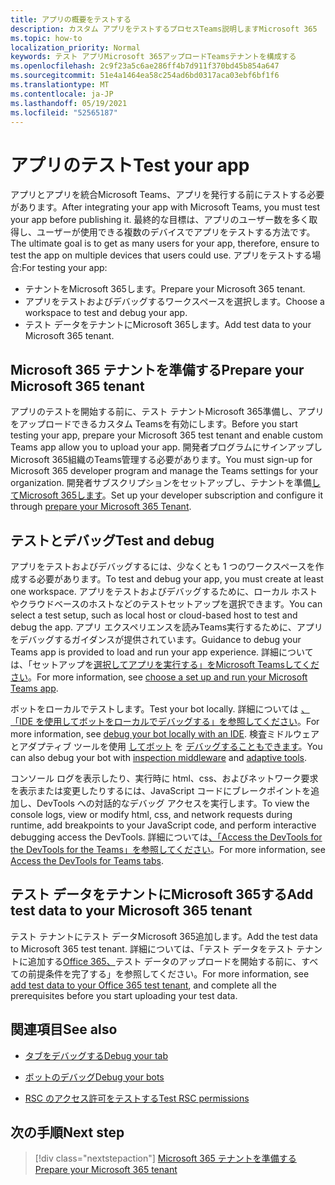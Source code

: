 ```yaml
---
title: アプリの概要をテストする
description: カスタム アプリをテストするプロセスTeams説明しますMicrosoft 365
ms.topic: how-to
localization_priority: Normal
keywords: テスト アプリMicrosoft 365アップロードTeamsテナントを構成する
ms.openlocfilehash: 2c9f23a5c6ae286ff4b7d911f370bd45b854a647
ms.sourcegitcommit: 51e4a1464ea58c254ad6bd0317aca03ebf6bf1f6
ms.translationtype: MT
ms.contentlocale: ja-JP
ms.lasthandoff: 05/19/2021
ms.locfileid: "52565187"
---
```

# <a name="test-your-app"></a><span data-ttu-id="b6cd8-104">アプリのテスト</span><span class="sxs-lookup"><span data-stu-id="b6cd8-104">Test your app</span></span>

<span data-ttu-id="b6cd8-105">アプリとアプリを統合Microsoft Teams、アプリを発行する前にテストする必要があります。</span><span class="sxs-lookup"><span data-stu-id="b6cd8-105">After integrating your app with Microsoft Teams, you must test your app before publishing it.</span></span> <span data-ttu-id="b6cd8-106">最終的な目標は、アプリのユーザー数を多く取得し、ユーザーが使用できる複数のデバイスでアプリをテストする方法です。</span><span class="sxs-lookup"><span data-stu-id="b6cd8-106">The ultimate goal is to get as many users for your app, therefore, ensure to test the app on multiple devices that users could use.</span></span> <span data-ttu-id="b6cd8-107">アプリをテストする場合:</span><span class="sxs-lookup"><span data-stu-id="b6cd8-107">For testing your app:</span></span>

* <span data-ttu-id="b6cd8-108">テナントをMicrosoft 365します。</span><span class="sxs-lookup"><span data-stu-id="b6cd8-108">Prepare your Microsoft 365 tenant.</span></span>
* <span data-ttu-id="b6cd8-109">アプリをテストおよびデバッグするワークスペースを選択します。</span><span class="sxs-lookup"><span data-stu-id="b6cd8-109">Choose a workspace to test and debug your app.</span></span>
* <span data-ttu-id="b6cd8-110">テスト データをテナントにMicrosoft 365します。</span><span class="sxs-lookup"><span data-stu-id="b6cd8-110">Add test data to your Microsoft 365 tenant.</span></span>

## <a name="prepare-your-microsoft-365-tenant"></a><span data-ttu-id="b6cd8-111">Microsoft 365 テナントを準備する</span><span class="sxs-lookup"><span data-stu-id="b6cd8-111">Prepare your Microsoft 365 tenant</span></span>

<span data-ttu-id="b6cd8-112">アプリのテストを開始する前に、テスト テナントMicrosoft 365準備し、アプリをアップロードできるカスタム Teamsを有効にします。</span><span class="sxs-lookup"><span data-stu-id="b6cd8-112">Before you start testing your app, prepare your Microsoft 365 test tenant and enable custom Teams app allow you to upload your app.</span></span> <span data-ttu-id="b6cd8-113">開発者プログラムにサインアップしMicrosoft 365組織のTeams管理する必要があります。</span><span class="sxs-lookup"><span data-stu-id="b6cd8-113">You must sign-up for Microsoft 365 developer program and manage the Teams settings for your organization.</span></span> <span data-ttu-id="b6cd8-114">開発者サブスクリプションをセットアップし、テナントを準備[してMicrosoft 365します](~/concepts/build-and-test/prepare-your-o365-tenant.md)。</span><span class="sxs-lookup"><span data-stu-id="b6cd8-114">Set up your developer subscription and configure it through [prepare your Microsoft 365 Tenant](~/concepts/build-and-test/prepare-your-o365-tenant.md).</span></span>

## <a name="test-and-debug"></a><span data-ttu-id="b6cd8-115">テストとデバッグ</span><span class="sxs-lookup"><span data-stu-id="b6cd8-115">Test and debug</span></span>

<span data-ttu-id="b6cd8-116">アプリをテストおよびデバッグするには、少なくとも 1 つのワークスペースを作成する必要があります。</span><span class="sxs-lookup"><span data-stu-id="b6cd8-116">To test and debug your app, you must create at least one workspace.</span></span> <span data-ttu-id="b6cd8-117">アプリをテストおよびデバッグするために、ローカル ホストやクラウドベースのホストなどのテストセットアップを選択できます。</span><span class="sxs-lookup"><span data-stu-id="b6cd8-117">You can select a test setup, such as local host or cloud-based host to test and debug the app.</span></span> <span data-ttu-id="b6cd8-118">アプリ エクスペリエンスを読みTeams実行するために、アプリをデバッグするガイダンスが提供されています。</span><span class="sxs-lookup"><span data-stu-id="b6cd8-118">Guidance to debug your Teams app is provided to load and run your app experience.</span></span> <span data-ttu-id="b6cd8-119">詳細については、「セットアップを[選択してアプリを実行する」をMicrosoft Teamsしてください](~/concepts/build-and-test/debug.md)。</span><span class="sxs-lookup"><span data-stu-id="b6cd8-119">For more information, see [choose a set up and run your Microsoft Teams app](~/concepts/build-and-test/debug.md).</span></span>

<span data-ttu-id="b6cd8-120">ボットをローカルでテストします。</span><span class="sxs-lookup"><span data-stu-id="b6cd8-120">Test your bot locally.</span></span> <span data-ttu-id="b6cd8-121">詳細については [、「IDE を使用してボットをローカルでデバッグする」を参照してください](~/bots/how-to/debug/locally-with-an-ide.md)。</span><span class="sxs-lookup"><span data-stu-id="b6cd8-121">For more information, see [debug your bot locally with an IDE](~/bots/how-to/debug/locally-with-an-ide.md).</span></span> <span data-ttu-id="b6cd8-122">検査ミドルウェアとアダプティブ ツールを使用 [してボット](/azure/bot-service/bot-service-debug-inspection-middleware?view=azure-bot-service-4.0&tabs=csharp&preserve-view=true) を [デバッグすることもできます](/azure/bot-service/bot-service-debug-adaptive-tools?view=azure-bot-service-4.0&preserve-view=true)。</span><span class="sxs-lookup"><span data-stu-id="b6cd8-122">You can also debug your bot with [inspection middleware](/azure/bot-service/bot-service-debug-inspection-middleware?view=azure-bot-service-4.0&tabs=csharp&preserve-view=true) and [adaptive tools](/azure/bot-service/bot-service-debug-adaptive-tools?view=azure-bot-service-4.0&preserve-view=true).</span></span> 

<span data-ttu-id="b6cd8-123">コンソール ログを表示したり、実行時に html、css、およびネットワーク要求を表示または変更したりするには、JavaScript コードにブレークポイントを追加し、DevTools への対話的なデバッグ アクセスを実行します。</span><span class="sxs-lookup"><span data-stu-id="b6cd8-123">To view the console logs, view or modify html, css, and network requests during runtime, add breakpoints to your JavaScript code, and perform interactive debugging access the DevTools.</span></span> <span data-ttu-id="b6cd8-124">詳細については[、「Access the DevTools for the DevTools for the Teams」を参照してください](~/tabs/how-to/developer-tools.md)。</span><span class="sxs-lookup"><span data-stu-id="b6cd8-124">For more information, see [Access the DevTools for Teams tabs](~/tabs/how-to/developer-tools.md).</span></span> 

## <a name="add-test-data-to-your-microsoft-365-tenant"></a><span data-ttu-id="b6cd8-125">テスト データをテナントにMicrosoft 365する</span><span class="sxs-lookup"><span data-stu-id="b6cd8-125">Add test data to your Microsoft 365 tenant</span></span>

<span data-ttu-id="b6cd8-126">テスト テナントにテスト データMicrosoft 365追加します。</span><span class="sxs-lookup"><span data-stu-id="b6cd8-126">Add the test data to Microsoft 365 test tenant.</span></span> <span data-ttu-id="b6cd8-127">詳細については、「テスト データをテスト テナントに追加する[Office 365、](~/concepts/build-and-test/test-data.md)テスト データのアップロードを開始する前に、すべての前提条件を完了する」を参照してください。</span><span class="sxs-lookup"><span data-stu-id="b6cd8-127">For more information, see [add test data to your Office 365 test tenant](~/concepts/build-and-test/test-data.md), and complete all the prerequisites before you start uploading your test data.</span></span>

## <a name="see-also"></a><span data-ttu-id="b6cd8-128">関連項目</span><span class="sxs-lookup"><span data-stu-id="b6cd8-128">See also</span></span>

- [<span data-ttu-id="b6cd8-129">タブをデバッグする</span><span class="sxs-lookup"><span data-stu-id="b6cd8-129">Debug your tab</span></span>](~/tabs/how-to/developer-tools.md)
 
- [<span data-ttu-id="b6cd8-130">ボットのデバッグ</span><span class="sxs-lookup"><span data-stu-id="b6cd8-130">Debug your bots</span></span>](~/bots/how-to/debug/locally-with-an-ide.md)

- [<span data-ttu-id="b6cd8-131">RSC のアクセス許可をテストする</span><span class="sxs-lookup"><span data-stu-id="b6cd8-131">Test RSC permissions</span></span>](~/graph-api/rsc/test-resource-specific-consent.md)

## <a name="next-step"></a><span data-ttu-id="b6cd8-132">次の手順</span><span class="sxs-lookup"><span data-stu-id="b6cd8-132">Next step</span></span>

> [!div class="nextstepaction"]
> [<span data-ttu-id="b6cd8-133">Microsoft 365 テナントを準備する</span><span class="sxs-lookup"><span data-stu-id="b6cd8-133">Prepare your Microsoft 365 tenant</span></span>](~/concepts/build-and-test/prepare-your-o365-tenant.md)
